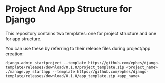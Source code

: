 # Project And App Structure for Django

This repository contains two templates: one for project structure and one for app structure.

You can use these by referring to their release files during project/app creation:

    django-admin startproject --template https://github.com/ephes/django-template/releases/download/0.1.0/project_template.zip <project_name>
    ./manage.py startapp --template https://github.com/ephes/django-template/releases/download/0.1.0/app_template.zip <app_name>


